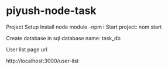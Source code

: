 # piyush-node-task
Project Setup
Install node module 
-npm i
Start project:
nom start

Create database in sql
database name: task_db

User list page url

http://localhost:3000/user-list

